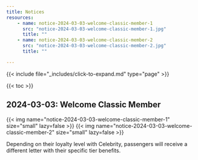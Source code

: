 ```yaml
---
title: Notices
resources:
    - name: notice-2024-03-03-welcome-classic-member-1
      src: "notice-2024-03-03-welcome-classic-member-1.jpg"
      title: ""
    - name: notice-2024-03-03-welcome-classic-member-2
      src: "notice-2024-03-03-welcome-classic-member-2.jpg"
      title: ""

---
```


{{< include file="_includes/click-to-expand.md" type="page" >}}

{{< toc >}}

## 2024-03-03: Welcome Classic Member

{{< img name="notice-2024-03-03-welcome-classic-member-1" size="small" lazy=false >}}
{{< img name="notice-2024-03-03-welcome-classic-member-2" size="small" lazy=false >}}

Depending on their loyalty level with Celebrity, passengers will receive a different letter with their specific tier benefits.
